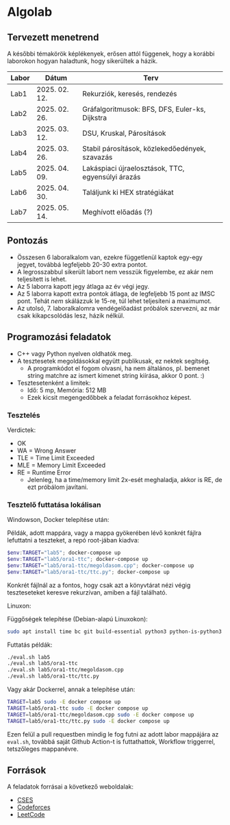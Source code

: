 # Algolab

## Tervezett menetrend

A későbbi témakörök képlékenyek, erősen attól függenek, hogy a korábbi laborokon hogyan haladtunk, hogy sikerültek a házik.

| Labor | Dátum            | Terv                                              |
| ----- | ---------------- | ------------------------------------------------- |
| Lab1  | 2025\. 02\. 12\. | Rekurziók, keresés, rendezés                      |
| Lab2  | 2025\. 02\. 26\. | Gráfalgoritmusok: BFS, DFS, Euler-ks, Dijkstra    |
| Lab3  | 2025\. 03\. 12\. | DSU, Kruskal, Párosítások                         |
| Lab4  | 2025\. 03\. 26\. | Stabil párosítások, közlekedőedények, szavazás    |
| Lab5  | 2025\. 04\. 09\. | Lakáspiaci újraelosztások, TTC, egyensúlyi árazás |
| Lab6  | 2025\. 04\. 30\. | Találjunk ki HEX stratégiákat                     |
| Lab7  | 2025\. 05\. 14\. | Meghívott előadás (?)                             |

## Pontozás

- Összesen 6 laboralkalom van, ezekre függetlenül kaptok egy-egy jegyet, továbbá legfeljebb 20-30 extra pontot.
- A legrosszabbul sikerült labort nem vesszük figyelembe, ez akár nem teljesített is lehet.
- Az 5 laborra kapott jegy átlaga az év végi jegy.
- Az 5 laborra kapott extra pontok átlaga, de legfeljebb 15 pont az IMSC pont. Tehát *nem* skálázzuk le 15-re, túl lehet teljesíteni a maximumot.
- Az utolsó, 7. laboralkalomra vendégelőadást próbálok szervezni, az már csak kikapcsolódás lesz, házik nélkül.

## Programozási feladatok

- C++ vagy Python nyelven oldhatók meg.
- A tesztesetek megoldásokkal együtt publikusak, ez nektek segítség.
  - A programkódot el fogom olvasni, ha nem általános, pl. bemenet string matchre az ismert kimenet string kiírása, akkor 0 pont. :)
- Tesztesetenként a limitek:
  - Idő: 5 mp, Memória: 512 MB
  - Ezek kicsit megengedőbbek a feladat forrásokhoz képest.

### Tesztelés

Verdictek:

- OK
- WA = Wrong Answer
- TLE = Time Limit Exceeded
- MLE = Memory Limit Exceeded
- RE = Runtime Error
  - Jelenleg, ha a time/memory limit 2x-esét meghaladja, akkor is RE, de ezt próbálom javítani.

### Tesztelő futtatása lokálisan

Windowson, Docker telepítése után:

Példák, adott mappára, vagy a mappa gyökerében lévő konkrét fájlra lefuttatni a teszteket, a repó root-jában kiadva:
```powershell
$env:TARGET="lab5"; docker-compose up
$env:TARGET="lab5/ora1-ttc"; docker-compose up
$env:TARGET="lab5/ora1-ttc/megoldasom.cpp"; docker-compose up
$env:TARGET="lab5/ora1-ttc/ttc.py"; docker-compose up
```
Konkrét fájlnál az a fontos, hogy csak azt a könyvtárat nézi végig teszteseteket keresve rekurzívan, amiben a fájl található.

Linuxon:

Függőségek telepítése (Debian-alapú Linuxokon):
```bash
sudo apt install time bc git build-essential python3 python-is-python3
```

Futtatás példák:
```bash
./eval.sh lab5
./eval.sh lab5/ora1-ttc
./eval.sh lab5/ora1-ttc/megoldasom.cpp
./eval.sh lab5/ora1-ttc/ttc.py
```

Vagy akár Dockerrel, annak a telepítése után:
```bash
TARGET=lab5 sudo -E docker compose up
TARGET=lab5/ora1-ttc sudo -E docker compose up
TARGET=lab5/ora1-ttc/megoldasom.cpp sudo -E docker compose up
TARGET=lab5/ora1-ttc/ttc.py sudo -E docker compose up
```

Ezen felül a pull requestben mindig le fog futni az adott labor mappájára az `eval.sh`, továbbá saját Github Action-t is futtathattok, Workflow triggerrel, tetszőleges mappanévre.

## Források

A feladatok forrásai a következő weboldalak:

- [CSES](https://cses.fi/problemset)
- [Codeforces](https://codeforces.com)
- [LeetCode](https://leetcode.com)
